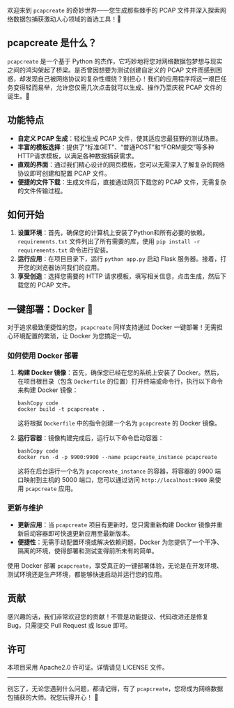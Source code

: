欢迎来到 `pcapcreate` 的奇妙世界——您生成那些棘手的 PCAP 文件并深入探索网络数据包捕获激动人心领域的首选工具！🎉

## pcapcreate 是什么？

`pcapcreate` 是一个基于 Python 的杰作，它巧妙地将您对网络数据包梦想与现实之间的鸿沟架起了桥梁。是否曾因想要为测试创建自定义的 PCAP 文件而感到困惑，却发现自己被网络协议的复杂性缠绕？别担心！我们的应用程序将这一艰巨任务变得轻而易举，允许您仅需几次点击就可以生成、操作乃至庆祝 PCAP 文件的诞生。🚀

## 功能特点

- **自定义 PCAP 生成**：轻松生成 PCAP 文件，使其适应您最狂野的测试场景。
- **丰富的模板选择**：提供了“标准GET”、“普通POST”和“FORM提交”等多种HTTP请求模板，以满足各种数据捕获需求。
- **直观的界面**：通过我们精心设计的网页模板，您可以无需深入了解复杂的网络协议即可创建和配置 PCAP 文件。
- **便捷的文件下载**：生成文件后，直接通过网页下载您的 PCAP 文件，无需复杂的文件传输过程。

## 如何开始

1. **设置环境**：首先，确保您的计算机上安装了Python和所有必要的依赖。`requirements.txt` 文件列出了所有需要的库，使用 `pip install -r requirements.txt` 命令进行安装。
2. **运行应用**：在项目目录下，运行 `python app.py` 启动 Flask 服务器。接着，打开您的浏览器访问我们的应用。
3. **享受创造**：选择您需要的 HTTP 请求模板，填写相关信息，点击生成，然后下载您的 PCAP 文件。

## 一键部署：Docker 🐳

对于追求极致便捷性的您，`pcapcreate` 同样支持通过 Docker 一键部署！无需担心环境配置的繁琐，让 Docker 为您搞定一切。

### 如何使用 Docker 部署

1. **构建 Docker 镜像**：首先，确保您已经在您的系统上安装了 Docker。然后，在项目根目录（包含 `Dockerfile` 的位置）打开终端或命令行，执行以下命令来构建 Docker 镜像：

   ```
   bashCopy code
   docker build -t pcapcreate .
   ```

   这将根据 `Dockerfile` 中的指令创建一个名为 `pcapcreate` 的 Docker 镜像。

2. **运行容器**：镜像构建完成后，运行以下命令启动容器：

   ```
   bashCopy code
   docker run -d -p 9900:9900 --name pcapcreate_instance pcapcreate
   ```

   这将在后台运行一个名为 `pcapcreate_instance` 的容器，将容器的 9900 端口映射到主机的 5000 端口，您可以通过访问 `http://localhost:9900` 来使用 `pcapcreate` 应用。

### 更新与维护

- **更新应用**：当 `pcapcreate` 项目有更新时，您只需重新构建 Docker 镜像并重新启动容器即可快速更新应用至最新版本。
- **便捷性**：无需手动配置环境或解决依赖问题，Docker 为您提供了一个干净、隔离的环境，使得部署和测试变得前所未有的简单。

使用 Docker 部署 `pcapcreate`，享受真正的一键部署体验，无论是在开发环境、测试环境还是生产环境，都能够快速启动并运行您的应用。

## 贡献

感兴趣的话，我们非常欢迎您的贡献！不管是功能提议、代码改进还是修复 Bug，只需提交 Pull Request 或 Issue 即可。

## 许可

本项目采用 Apache2.0 许可证。详情请见 LICENSE 文件。

------

别忘了，无论您遇到什么问题，都请记得，有了 `pcapcreate`，您将成为网络数据包捕获的大师。祝您玩得开心！ 🎈
